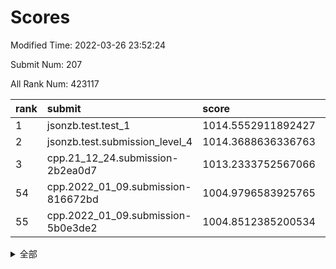 # Scores

Modified Time: 2022-03-26 23:52:24

Submit Num: 207

All Rank Num: 423117

| rank |               submit               |       score        |       sigma        | pk_num |
| :--- | :--------------------------------- | :----------------- | :----------------- | :----- |
| 1    | jsonzb.test.test_1                 | 1014.5552911892427 | 0.824050605608741  | 8175   |
| 2    | jsonzb.test.submission_level_4     | 1014.3688636336763 | 0.836023121596746  | 8173   |
| 3    | cpp.21_12_24.submission-2b2ea0d7   | 1013.2333752567066 | 0.8057218704392494 | 8174   |
| 54   | cpp.2022_01_09.submission-816672bd | 1004.9796583925765 | 0.7223415924571636 | 8180   |
| 55   | cpp.2022_01_09.submission-5b0e3de2 | 1004.8512385200534 | 0.7206512157292145 | 8175   |


<details>
<summary>全部</summary>

| rank |                 submit                 |       score        |       sigma        | pk_num |
| :--- | :------------------------------------- | :----------------- | :----------------- | :----- |
| 1    | jsonzb.test.test_1                     | 1014.5552911892427 | 0.824050605608741  | 8175   |
| 2    | jsonzb.test.submission_level_4         | 1014.3688636336763 | 0.836023121596746  | 8173   |
| 3    | cpp.21_12_24.submission-2b2ea0d7       | 1013.2333752567066 | 0.8057218704392494 | 8174   |
| 4    | gobigger.level_3.submission_level_3_30 | 1011.7776129883592 | 0.779504019728415  | 8168   |
| 5    | gobigger.level_3.submission_level_3_19 | 1011.7216464906306 | 0.7955306004786891 | 8173   |
| 6    | gobigger.level_3.submission_level_3_2  | 1011.6959842775694 | 0.7822003879446369 | 8175   |
| 7    | gobigger.level_3.submission_level_3_21 | 1011.564734605461  | 0.7586547602643274 | 8184   |
| 8    | gobigger.level_3.submission_level_3_26 | 1011.4804623086701 | 0.7582469568235992 | 8175   |
| 9    | gobigger.level_3.submission_level_3_29 | 1011.3320163928147 | 0.7719168989049409 | 8178   |
| 10   | gobigger.level_3.submission_level_3_11 | 1011.1931436920142 | 0.768168927405878  | 8176   |
| 11   | gobigger.level_3.submission_level_3_48 | 1011.1206539903267 | 0.78222056652496   | 8177   |
| 12   | gobigger.level_3.submission_level_3_6  | 1011.0332478470898 | 0.7795724580514181 | 8180   |
| 13   | gobigger.level_3.submission_level_3_25 | 1010.8841851859034 | 0.7641745428904917 | 8181   |
| 14   | gobigger.level_3.submission_level_3_31 | 1010.8488313495751 | 0.7710027981994638 | 8176   |
| 15   | gobigger.level_3.submission_level_3_0  | 1010.8170695618577 | 0.7716694964439627 | 8177   |
| 16   | gobigger.level_3.submission_level_3_39 | 1010.7106334791234 | 0.7655738278064688 | 8175   |
| 17   | gobigger.level_3.submission_level_3_5  | 1010.6978670607022 | 0.7602365870775923 | 8179   |
| 18   | gobigger.level_3.submission_level_3_38 | 1010.6706243360449 | 0.7658174009271299 | 8178   |
| 19   | gobigger.level_3.submission_level_3_40 | 1010.6319643488325 | 0.7746764459469186 | 8180   |
| 20   | gobigger.level_3.submission_level_3_36 | 1010.3464942742119 | 0.7446261740484452 | 8183   |
| 21   | gobigger.level_3.submission_level_3_13 | 1010.2704352171588 | 0.7441400800905323 | 8179   |
| 22   | gobigger.level_3.submission_level_3_42 | 1010.0852387047709 | 0.7799435692958663 | 8170   |
| 23   | gobigger.level_3.submission_level_3_43 | 1010.0605580949481 | 0.763424893186417  | 8179   |
| 24   | gobigger.level_3.submission_level_3_18 | 1010.0190571818539 | 0.7439556703183529 | 8174   |
| 25   | gobigger.level_3.submission_level_3_37 | 1010.0063250641947 | 0.7542159066853494 | 8178   |
| 26   | gobigger.level_3.submission_level_3_8  | 1010.002468455355  | 0.7490949013931373 | 8180   |
| 27   | gobigger.level_3.submission_level_3_32 | 1009.9618590385709 | 0.7638625188143228 | 8171   |
| 28   | gobigger.level_3.submission_level_3_27 | 1009.948082905415  | 0.7552008360207614 | 8177   |
| 29   | gobigger.level_3.submission_level_3_33 | 1009.8071074604079 | 0.7849986375974807 | 8180   |
| 30   | gobigger.level_3.submission_level_3_15 | 1009.7414861161296 | 0.7630670057542717 | 8174   |
| 31   | gobigger.level_3.submission_level_3_45 | 1009.6142403767939 | 0.7310598376055607 | 8175   |
| 32   | gobigger.level_3.submission_level_3_46 | 1009.5969868436703 | 0.753899897404732  | 8177   |
| 33   | gobigger.level_3.submission_level_3_14 | 1009.5813983365327 | 0.7585632615287661 | 8177   |
| 34   | gobigger.level_3.submission_level_3_35 | 1009.5334924720847 | 0.7520951163145633 | 8178   |
| 35   | gobigger.level_3.submission_level_3_10 | 1009.5318195359854 | 0.7422259398932695 | 8178   |
| 36   | gobigger.level_3.submission_level_3_9  | 1009.5220408922381 | 0.7580507981811505 | 8175   |
| 37   | gobigger.level_3.submission_level_3_4  | 1009.4417086432106 | 0.7670694554228361 | 8177   |
| 38   | gobigger.level_3.submission_level_3_17 | 1009.43619888568   | 0.7538995889983284 | 8172   |
| 39   | gobigger.level_3.submission_level_3_49 | 1009.3498337700082 | 0.7688911911096815 | 8176   |
| 40   | gobigger.level_3.submission_level_3_22 | 1009.3407653049411 | 0.7619980841607982 | 8174   |
| 41   | gobigger.level_3.submission_level_3_1  | 1009.310505022458  | 0.7550064042955825 | 8175   |
| 42   | gobigger.level_3.submission_level_3_3  | 1009.2636163751184 | 0.7395158932218273 | 8180   |
| 43   | gobigger.level_3.submission_level_3_16 | 1009.2461669505433 | 0.7401713707572855 | 8175   |
| 44   | gobigger.level_3.submission_level_3_24 | 1009.1594418503788 | 0.7590296431037495 | 8178   |
| 45   | gobigger.level_3.submission_level_3_20 | 1009.1540945576154 | 0.7404693569069928 | 8178   |
| 46   | gobigger.level_3.submission_level_3_47 | 1009.1173394450219 | 0.7751175943487626 | 8178   |
| 47   | gobigger.level_3.submission_level_3_44 | 1009.1118041840479 | 0.7600907016163847 | 8177   |
| 48   | gobigger.level_3.submission_level_3_41 | 1008.8979265217857 | 0.7683629524108605 | 8175   |
| 49   | gobigger.level_3.submission_level_3_12 | 1008.8541923303605 | 0.7491287586422631 | 8172   |
| 50   | gobigger.level_3.submission_level_3_34 | 1008.8475734094544 | 0.7388297293275485 | 8174   |
| 51   | gobigger.level_3.submission_level_3_28 | 1008.7956550025257 | 0.7352933846229596 | 8176   |
| 52   | gobigger.level_3.submission_level_3_23 | 1008.642884277024  | 0.7367829608262504 | 8182   |
| 53   | gobigger.level_3.submission_level_3_7  | 1008.5604080222867 | 0.7433016218791235 | 8182   |
| 54   | cpp.2022_01_09.submission-816672bd     | 1004.9796583925765 | 0.7223415924571636 | 8180   |
| 55   | cpp.2022_01_09.submission-5b0e3de2     | 1004.8512385200534 | 0.7206512157292145 | 8175   |
| 56   | gobigger.level_1.submission_level_1_27 | 1004.5079050996643 | 0.7148539498141467 | 8180   |
| 57   | gobigger.level_1.submission_level_1_28 | 1004.5058283257957 | 0.7404010745644733 | 8178   |
| 58   | gobigger.level_1.submission_level_1_15 | 1004.4449983565702 | 0.7282785337865767 | 8177   |
| 59   | gobigger.level_1.submission_level_1_8  | 1004.3012005239534 | 0.716296144472522  | 8175   |
| 60   | gobigger.level_1.submission_level_1_34 | 1004.2499199060771 | 0.724382328347391  | 8168   |
| 61   | gobigger.level_1.submission_level_1_1  | 1004.1589534738251 | 0.7151666484678894 | 8177   |
| 62   | gobigger.level_1.submission_level_1_32 | 1004.1194631697573 | 0.7116259034170228 | 8178   |
| 63   | gobigger.level_1.submission_level_1_33 | 1003.868626376783  | 0.7158857728733199 | 8172   |
| 64   | gobigger.level_1.submission_level_1_43 | 1003.827866537341  | 0.7208319634116989 | 8171   |
| 65   | gobigger.level_1.submission_level_1_7  | 1003.8181667519077 | 0.7315725958295995 | 8179   |
| 66   | gobigger.level_1.submission_level_1_41 | 1003.7791414904142 | 0.7117999584322912 | 8178   |
| 67   | gobigger.level_1.submission_level_1_20 | 1003.76566702713   | 0.7237033902372041 | 8176   |
| 68   | gobigger.level_1.submission_level_1_19 | 1003.7213774639049 | 0.7156835697128804 | 8174   |
| 69   | gobigger.level_1.submission_level_1_40 | 1003.689827207881  | 0.7074900574400429 | 8173   |
| 70   | gobigger.level_1.submission_level_1_13 | 1003.6635803067055 | 0.7149844114284366 | 8175   |
| 71   | gobigger.level_1.submission_level_1_47 | 1003.5663813647615 | 0.7099002520817049 | 8178   |
| 72   | gobigger.level_1.submission_level_1_35 | 1003.5262502999873 | 0.7241162996415166 | 8181   |
| 73   | gobigger.level_1.submission_level_1_18 | 1003.5234084624615 | 0.7225042220086244 | 8172   |
| 74   | gobigger.level_1.submission_level_1_3  | 1003.5140569950271 | 0.7345410639360529 | 8172   |
| 75   | gobigger.level_1.submission_level_1_42 | 1003.4544186525507 | 0.7141559670750877 | 8177   |
| 76   | gobigger.level_1.submission_level_1_24 | 1003.2657229380472 | 0.7079293547059561 | 8181   |
| 77   | gobigger.level_1.submission_level_1_21 | 1003.2282577257836 | 0.7235776459301255 | 8178   |
| 78   | gobigger.level_1.submission_level_1_23 | 1003.2101305764473 | 0.7114781684338194 | 8177   |
| 79   | gobigger.level_1.submission_level_1_29 | 1003.1939869691931 | 0.7103381794711285 | 8182   |
| 80   | gobigger.level_1.submission_level_1_2  | 1003.1356199546015 | 0.7187994868025982 | 8181   |
| 81   | gobigger.level_1.submission_level_1_5  | 1003.1317874972023 | 0.7141084771779677 | 8174   |
| 82   | gobigger.level_1.submission_level_1_9  | 1003.1207091933713 | 0.7227725009457686 | 8173   |
| 83   | gobigger.level_1.submission_level_1_14 | 1003.1192837803891 | 0.7104741956306717 | 8172   |
| 84   | gobigger.level_1.submission_level_1_30 | 1003.1020021195586 | 0.709560083973092  | 8178   |
| 85   | gobigger.level_1.submission_level_1_22 | 1003.0544144675495 | 0.724097494420645  | 8176   |
| 86   | gobigger.level_1.submission_level_1_4  | 1002.9734525621109 | 0.7143162115622564 | 8179   |
| 87   | gobigger.level_1.submission_level_1_11 | 1002.9476767755054 | 0.7138868962433569 | 8176   |
| 88   | gobigger.level_1.submission_level_1_0  | 1002.9239597753736 | 0.7019410730624959 | 8176   |
| 89   | gobigger.level_1.submission_level_1_37 | 1002.8970442731401 | 0.7097461177912984 | 8176   |
| 90   | gobigger.level_1.submission_level_1_38 | 1002.8473598870386 | 0.71277171976806   | 8177   |
| 91   | gobigger.level_1.submission_level_1_46 | 1002.7775583881669 | 0.7210096707275846 | 8172   |
| 92   | gobigger.level_1.submission_level_1_49 | 1002.7752286372844 | 0.7168081687499098 | 8174   |
| 93   | gobigger.level_1.submission_level_1_10 | 1002.6881149994607 | 0.7252819197116941 | 8177   |
| 94   | gobigger.level_1.submission_level_1_48 | 1002.6290720586982 | 0.7155165068015246 | 8179   |
| 95   | gobigger.level_1.submission_level_1_45 | 1002.5463099019917 | 0.7283614092225326 | 8177   |
| 96   | gobigger.level_1.submission_level_1_39 | 1002.5130126520888 | 0.7132666996592812 | 8171   |
| 97   | gobigger.level_1.submission_level_1_31 | 1002.4764280327121 | 0.7110331969131086 | 8177   |
| 98   | gobigger.level_1.submission_level_1_17 | 1002.3982553940422 | 0.6989114053283761 | 8175   |
| 99   | gobigger.level_1.submission_level_1_36 | 1002.3949229439174 | 0.727665861166956  | 8169   |
| 100  | gobigger.level_1.submission_level_1_6  | 1002.3799916208914 | 0.7057008779007103 | 8176   |
| 101  | gobigger.level_1.submission_level_1_25 | 1002.3277082717724 | 0.7095199274009297 | 8173   |
| 102  | gobigger.level_1.submission_level_1_12 | 1002.2890261160327 | 0.7130098713384803 | 8177   |
| 103  | gobigger.level_1.submission_level_1_26 | 1002.1639933492063 | 0.7122777875492762 | 8177   |
| 104  | gobigger.level_1.submission_level_1_44 | 1002.1443077004647 | 0.710998673922733  | 8175   |
| 105  | gobigger.level_1.submission_level_1_16 | 1001.4400657767399 | 0.7023986720655315 | 8178   |
| 106  | gobigger.random.submission_random_19   | 997.8938658379037  | 0.7021962158688064 | 8177   |
| 107  | gobigger.random.submission_random_28   | 997.6774820207849  | 0.7201918962921173 | 8176   |
| 108  | gobigger.random.submission_random_20   | 997.4533208978936  | 0.7081861981493577 | 8175   |
| 109  | gobigger.random.submission_random_38   | 997.0695991332922  | 0.7119351538040288 | 8176   |
| 110  | gobigger.random.submission_random_11   | 997.0378244179952  | 0.710077748808127  | 8176   |
| 111  | gobigger.random.submission_random_41   | 996.976869285109   | 0.7052898720610068 | 8184   |
| 112  | gobigger.random.submission_random_29   | 996.8232049677292  | 0.70842427208203   | 8177   |
| 113  | gobigger.random.submission_random_5    | 996.7027858634358  | 0.7060137999946067 | 8170   |
| 114  | gobigger.random.submission_random_2    | 996.693578496601   | 0.7076511075627588 | 8175   |
| 115  | gobigger.random.submission_random_35   | 996.6834675123696  | 0.7045214759181512 | 8179   |
| 116  | gobigger.random.submission_random_36   | 996.5639253392454  | 0.7005875082241738 | 8178   |
| 117  | gobigger.random.submission_random_34   | 996.5324109199798  | 0.7066539969556906 | 8177   |
| 118  | gobigger.random.submission_random_30   | 996.4956728249095  | 0.7073427821218583 | 8182   |
| 119  | gobigger.random.submission_random_10   | 996.3734314029532  | 0.7130158545502443 | 8170   |
| 120  | gobigger.random.submission_random_14   | 996.351946755914   | 0.7097361023965163 | 8176   |
| 121  | gobigger.random.submission_random_43   | 996.2971619316332  | 0.7234877114395407 | 8179   |
| 122  | gobigger.random.submission_random_27   | 996.2879611131544  | 0.707331362351697  | 8172   |
| 123  | gobigger.random.submission_random_16   | 996.2752332036994  | 0.7178996197837968 | 8179   |
| 124  | gobigger.random.submission_random_4    | 996.259585985275   | 0.7074350024625217 | 8176   |
| 125  | gobigger.random.submission_random_47   | 996.2445066958372  | 0.7097724469761185 | 8171   |
| 126  | gobigger.random.submission_random_7    | 996.2278878259702  | 0.7133707058899743 | 8175   |
| 127  | gobigger.random.submission_random_37   | 996.1602119890482  | 0.7095554561110812 | 8181   |
| 128  | gobigger.random.submission_random_24   | 996.1568951883738  | 0.6989250679869263 | 8174   |
| 129  | gobigger.random.submission_random_44   | 996.0775964474344  | 0.6956708045574084 | 8179   |
| 130  | gobigger.random.submission_random_18   | 996.0121532358226  | 0.714591296793929  | 8175   |
| 131  | gobigger.random.submission_random_40   | 996.0099666529736  | 0.7166394195723188 | 8176   |
| 132  | gobigger.random.submission_random_6    | 995.9926078641897  | 0.7179141903237798 | 8174   |
| 133  | gobigger.random.submission_random_26   | 995.9755031631017  | 0.71208477339232   | 8179   |
| 134  | gobigger.random.submission_random_45   | 995.9730255901358  | 0.7174421735500506 | 8176   |
| 135  | gobigger.random.submission_random_13   | 995.9225008855103  | 0.7002878897345944 | 8178   |
| 136  | gobigger.random.submission_random_12   | 995.9143023623476  | 0.6989037878955743 | 8179   |
| 137  | gobigger.random.submission_random_42   | 995.8827009839358  | 0.7213466792630625 | 8176   |
| 138  | gobigger.random.submission_random_25   | 995.85616244487    | 0.7252395007019333 | 8181   |
| 139  | gobigger.random.submission_random_15   | 995.8546953240909  | 0.71820718663615   | 8177   |
| 140  | gobigger.random.submission_random_3    | 995.8177955482001  | 0.7230889558850189 | 8172   |
| 141  | gobigger.random.submission_random_48   | 995.7909648043267  | 0.72426087205546   | 8178   |
| 142  | gobigger.random.submission_random_31   | 995.4999337329712  | 0.7124839482548786 | 8173   |
| 143  | gobigger.random.submission_random_17   | 995.4805898273664  | 0.7138771421351766 | 8180   |
| 144  | gobigger.random.submission_random_0    | 995.4374976296554  | 0.7085330784683019 | 8172   |
| 145  | gobigger.random.submission_random_21   | 995.4124837950926  | 0.7047003781126172 | 8175   |
| 146  | gobigger.random.submission_random_33   | 995.4042502782999  | 0.7199067497237592 | 8177   |
| 147  | gobigger.random.submission_random_9    | 995.3379626041261  | 0.7078932611582404 | 8177   |
| 148  | gobigger.random.submission_random_8    | 995.3111925569538  | 0.7020045771494516 | 8177   |
| 149  | gobigger.random.submission_random_23   | 995.1375252563105  | 0.7038752788634594 | 8180   |
| 150  | gobigger.random.submission_random_1    | 994.9765309408211  | 0.7163218930483729 | 8175   |
| 151  | gobigger.random.submission_random_32   | 994.7393951161229  | 0.726267579218313  | 8172   |
| 152  | gobigger.random.submission_random_39   | 994.5836202183424  | 0.7157531442502851 | 8171   |
| 153  | gobigger.random.submission_random_46   | 994.5435055552847  | 0.7130065765020241 | 8178   |
| 154  | gobigger.random.submission_random_49   | 994.4475698398581  | 0.7264042520971182 | 8177   |
| 155  | gobigger.level_2.submission_level_2_22 | 994.4390911364072  | 0.7235174257809264 | 8180   |
| 156  | gobigger.random.submission_random_22   | 994.3675234699509  | 0.716803001616788  | 8178   |
| 157  | gobigger.level_2.submission_level_2_41 | 993.9445261711038  | 0.732310643121588  | 8173   |
| 158  | gobigger.level_2.submission_level_2_17 | 993.6188714885811  | 0.7557617733335814 | 8178   |
| 159  | gobigger.level_2.submission_level_2_43 | 993.5806373276095  | 0.7516001080145559 | 8176   |
| 160  | gobigger.level_2.submission_level_2_1  | 993.5086266726679  | 0.7286975637622433 | 8178   |
| 161  | gobigger.level_2.submission_level_2_29 | 993.302920488916   | 0.7487616909475365 | 8177   |
| 162  | gobigger.level_2.submission_level_2_12 | 993.279462692026   | 0.7338605780607144 | 8177   |
| 163  | gobigger.level_2.submission_level_2_47 | 993.2375712979331  | 0.7258526548453791 | 8175   |
| 164  | gobigger.level_2.submission_level_2_28 | 993.1684832692202  | 0.7350196632808563 | 8176   |
| 165  | gobigger.level_2.submission_level_2_32 | 993.0197198986465  | 0.7446340693450334 | 8173   |
| 166  | gobigger.level_2.submission_level_2_27 | 992.9921685815483  | 0.7571288859776921 | 8175   |
| 167  | gobigger.level_2.submission_level_2_38 | 992.7870010211421  | 0.7459795826956103 | 8178   |
| 168  | gobigger.level_2.submission_level_2_5  | 992.7760772045694  | 0.7388914337864783 | 8179   |
| 169  | gobigger.level_2.submission_level_2_18 | 992.7262935227634  | 0.7534801205797309 | 8178   |
| 170  | gobigger.level_2.submission_level_2_6  | 992.6436563904621  | 0.7299145206407603 | 8172   |
| 171  | gobigger.level_2.submission_level_2_19 | 992.6003221062472  | 0.7368574589805051 | 8175   |
| 172  | gobigger.level_2.submission_level_2_11 | 992.5664906484437  | 0.7442464515165595 | 8173   |
| 173  | gobigger.level_2.submission_level_2_33 | 992.4277839711896  | 0.7619264766512834 | 8177   |
| 174  | gobigger.level_2.submission_level_2_45 | 992.3659584265681  | 0.7534473996730974 | 8175   |
| 175  | gobigger.level_2.submission_level_2_36 | 992.2775181703577  | 0.7279238842685629 | 8178   |
| 176  | gobigger.level_2.submission_level_2_8  | 992.2396105042031  | 0.7555825585777285 | 8173   |
| 177  | gobigger.level_2.submission_level_2_9  | 992.1803401134547  | 0.7484889434991173 | 8181   |
| 178  | gobigger.level_2.submission_level_2_42 | 992.1640536859027  | 0.7292394515083364 | 8170   |
| 179  | gobigger.level_2.submission_level_2_48 | 992.127040124316   | 0.7366292466167255 | 8174   |
| 180  | gobigger.level_2.submission_level_2_31 | 992.0965621016398  | 0.7400151847292263 | 8177   |
| 181  | gobigger.level_2.submission_level_2_10 | 992.0394867544285  | 0.7395799817391697 | 8179   |
| 182  | gobigger.level_2.submission_level_2_37 | 991.9586712240664  | 0.7472664308845532 | 8175   |
| 183  | gobigger.level_2.submission_level_2_40 | 991.9450601548413  | 0.7243126049928196 | 8177   |
| 184  | gobigger.level_2.submission_level_2_0  | 991.9134546383464  | 0.7462397035748325 | 8176   |
| 185  | gobigger.level_2.submission_level_2_44 | 991.8693940908369  | 0.7356526007235833 | 8179   |
| 186  | gobigger.level_2.submission_level_2_4  | 991.8596688164873  | 0.7777247518405178 | 8176   |
| 187  | gobigger.level_2.submission_level_2_30 | 991.8297097607125  | 0.737678369457268  | 8179   |
| 188  | gobigger.level_2.submission_level_2_26 | 991.6373644073225  | 0.7422577616525806 | 8178   |
| 189  | gobigger.level_2.submission_level_2_25 | 991.5959380299247  | 0.7565461598801729 | 8176   |
| 190  | gobigger.level_2.submission_level_2_15 | 991.5849662190234  | 0.7600923181846474 | 8171   |
| 191  | gobigger.level_2.submission_level_2_39 | 991.5784342168984  | 0.7427026240090763 | 8174   |
| 192  | gobigger.level_2.submission_level_2_24 | 991.5337130367642  | 0.7475913591735053 | 8181   |
| 193  | gobigger.level_2.submission_level_2_13 | 991.4739112338824  | 0.7583680573445275 | 8180   |
| 194  | gobigger.level_2.submission_level_2_3  | 991.4332826363056  | 0.7650797135141199 | 8172   |
| 195  | gobigger.level_2.submission_level_2_20 | 991.366059512212   | 0.7624921903926191 | 8174   |
| 196  | gobigger.level_2.submission_level_2_34 | 991.2619212261701  | 0.7519665156274343 | 8172   |
| 197  | gobigger.level_2.submission_level_2_46 | 991.2528700344099  | 0.7529544989158515 | 8175   |
| 198  | gobigger.level_2.submission_level_2_23 | 991.2308303039642  | 0.748141597018671  | 8178   |
| 199  | gobigger.level_2.submission_level_2_16 | 991.1847018402991  | 0.7865962629177542 | 8175   |
| 200  | gobigger.level_2.submission_level_2_49 | 991.0583081556788  | 0.7411140864505564 | 8174   |
| 201  | gobigger.level_2.submission_level_2_14 | 990.8628912738395  | 0.769132066942104  | 8174   |
| 202  | gobigger.level_2.submission_level_2_35 | 990.8226213632337  | 0.7592711646949494 | 8177   |
| 203  | gobigger.level_2.submission_level_2_2  | 990.6203035227197  | 0.7598438274273253 | 8175   |
| 204  | gobigger.level_2.submission_level_2_7  | 990.5561045864474  | 0.7721686557303843 | 8171   |
| 205  | gobigger.level_2.submission_level_2_21 | 990.361628008231   | 0.7834657092935536 | 8175   |
| 206  | gobigger.none.submission_none_1        | 976.9756524623606  | 1.4394366611782965 | 8178   |
| 207  | gobigger.none.submission_none_0        | 976.2208978192489  | 1.345493535906353  | 8176   |

</details>
